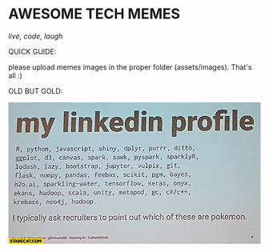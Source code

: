 # AWESOME TECH MEMES
_live, code, laugh_

QUICK GUIDE:

please upload memes images in the proper folder (assets/images). That's all :)


OLD BUT GOLD:

![pokemon-recruiter.png](./assets/images/pokemon-recruiter.png)


